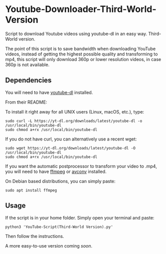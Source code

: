 # Youtube-Downloader-Third-World-Version
Script to download Youtube videos using youtube-dl in an easy way. Third-World version.

The point of this script is to save bandwidth when downloading YouTube videos, instead of getting the highest possible quality and transforming to mp4, this script will only download 360p or lower resolution videos, in case 360p is not available.


## Dependencies
You will need to have [youtube-dl](https://github.com/ytdl-org/youtube-dl) installed.


From their README:

To install it right away for all UNIX users (Linux, macOS, etc.), type:

```
sudo curl -L https://yt-dl.org/downloads/latest/youtube-dl -o /usr/local/bin/youtube-dl
sudo chmod a+rx /usr/local/bin/youtube-dl
```

If you do not have curl, you can alternatively use a recent wget:

```
sudo wget https://yt-dl.org/downloads/latest/youtube-dl -O /usr/local/bin/youtube-dl
sudo chmod a+rx /usr/local/bin/youtube-dl
```

If you want the automatic postprocessor to transform your video to .mp4, you will need to have [ffmpeg](https://github.com/FFmpeg/FFmpeg) or [avconv](https://github.com/libav/libav) installed.

On Debian based distributions, you can simply paste:

```
sudo apt install ffmpeg
```


## Usage
If the script is in your home folder. Simply open your terminal and paste:

```
python3 'YouTube-Script(Third-World Version).py'
```

Then follow the instructions.


A more easy-to-use version coming *soon*.

